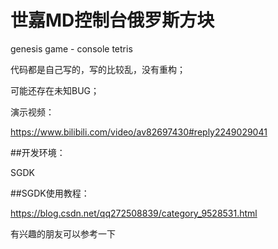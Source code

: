 # 世嘉MD控制台俄罗斯方块
genesis game - console tetris

代码都是自己写的，写的比较乱，没有重构；

可能还存在未知BUG；

演示视频：

https://www.bilibili.com/video/av82697430#reply2249029041

##开发环境：

SGDK

##SGDK使用教程：

https://blog.csdn.net/qq272508839/category_9528531.html


有兴趣的朋友可以参考一下
